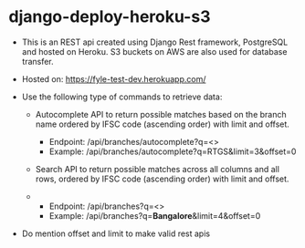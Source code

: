 # django-deploy-heroku-s3

- This is an REST api created using Django Rest framework, PostgreSQL and hosted on Heroku. S3 buckets on AWS are also used for database transfer.
- Hosted on: https://fyle-test-dev.herokuapp.com/
- Use the following type of commands to retrieve data:

  - Autocomplete API to return possible matches based on the branch name ordered by IFSC code (ascending order) with limit and offset.
    - Endpoint: /api/branches/autocomplete?q=<>
    - Example: /api/branches/autocomplete?q=RTGS&limit=3&offset=0
      
  -  Search API to return possible matches across all columns and all rows, ordered by IFSC code (ascending order) with limit and offset.
  - 
    - Endpoint: /api/branches?q=<>
    - Example: /api/branches?q=**Bangalore**&limit=4&offset=0
 
 - Do mention offset and limit to make valid rest apis
